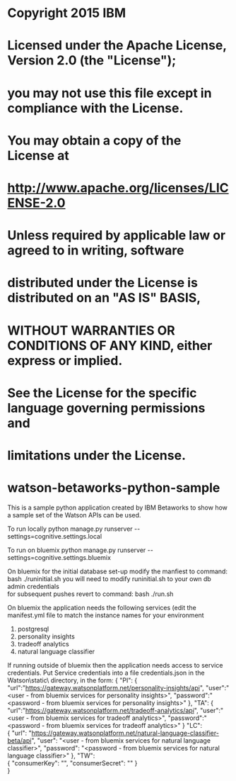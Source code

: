 # Copyright 2015 IBM
#
# Licensed under the Apache License, Version 2.0 (the "License");
# you may not use this file except in compliance with the License.
# You may obtain a copy of the License at
# 
#     http://www.apache.org/licenses/LICENSE-2.0
# 
# Unless required by applicable law or agreed to in writing, software
# distributed under the License is distributed on an "AS IS" BASIS,
# WITHOUT WARRANTIES OR CONDITIONS OF ANY KIND, either express or implied.
# See the License for the specific language governing permissions and
# limitations under the License.

# watson-betaworks-python-sample

This is a sample python application created by IBM Betaworks to 
show how a sample set of the Watson APIs can be used.

To run locally 
python manage.py runserver --settings=cognitive.settings.local

To run on bluemix
python manage.py runserver --settings=cognitive.settings.bluemix

On bluemix for the initial database set-up modify the manfiest to 
  command: bash ./runinitial.sh
you will need to modify runinitial.sh to your own db admin credentials  
for subsequent pushes revert to 
  command: bash ./run.sh

On bluemix the application needs the following services (edit the manifest.yml file to match the 
instance names for your environment

1. postgresql
2. personality insights
3. tradeoff analytics
4. natural language classifier

If running outside of bluemix then the application needs access to service credentials. 
Put Service credentials into a file credentials.json in the Watson\static\ directory, in the form:
{
    "PI": 
	    {
	       "url":"https://gateway.watsonplatform.net/personality-insights/api",
	       "user":"<user - from bluemix services for personality insights>",
		   "password":"<password - from bluemix services for personality insights>"
	    },
    "TA": 
	    {
	       "url":"https://gateway.watsonplatform.net/tradeoff-analytics/api",
	       "user":"<user - from bluemix services for tradeoff analytics>",
		   "password":"<password - from bluemix services for tradeoff analytics>"
	    }
    "LC": 		
		{
            "url": "https://gateway.watsonplatform.net/natural-language-classifier-beta/api",
            "user": "<user - from bluemix services for natural language classifier>",
            "password": "<password - from bluemix services for natural language classifier>"
        },
    "TW": 		
		{
            "consumerKey": "<from twitter>",
            "consumerSecret": "<from twitter>"
        }		
}